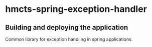 # hmcts-spring-exception-handler

## Building and deploying the application
Common library for exception handling in spring applications.
